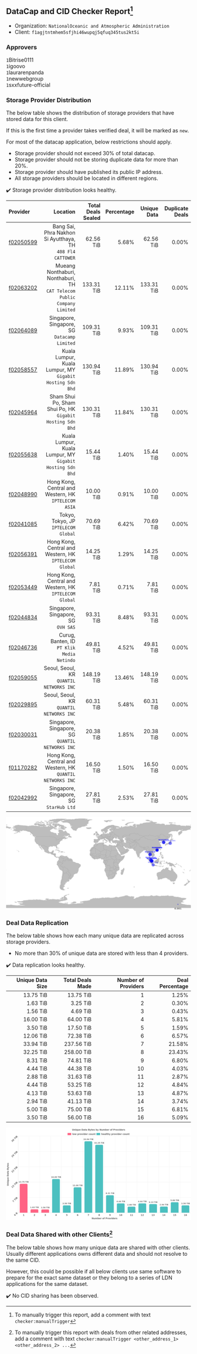 ## DataCap and CID Checker Report[^1]
 - Organization: `NationalOceanic and Atmospheric Administration`
 - Client: `f1agjtntmhem5sfjhi46wupqj5qfuq345tus2kt5i`
### Approvers
`1`Bitrise0111<br/>`1`igoovo<br/>`1`laurarenpanda<br/>`1`newwebgroup<br/>`1`sxxfuture-official

### Storage Provider Distribution
The below table shows the distribution of storage providers that have stored data for this client.

If this is the first time a provider takes verified deal, it will be marked as `new`.

For most of the datacap application, below restrictions should apply.
 - Storage provider should not exceed 30% of total datacap.
 - Storage provider should not be storing duplicate data for more than 20%.
 - Storage provider should have published its public IP address.
 - All storage providers should be located in different regions.

✔️ Storage provider distribution looks healthy.

| Provider                                              |                                                                   Location | Total Deals Sealed | Percentage | Unique Data | Duplicate Deals |
| :---------------------------------------------------- | -------------------------------------------------------------------------: | -----------------: | ---------: | ----------: | --------------: |
| [f02050599](https://filfox.info/en/address/f02050599) |              Bang Sai, Phra Nakhon Si Ayutthaya, TH<br/>`408 Fl4 CATTOWER` |          62.56 TiB |      5.68% |   62.56 TiB |           0.00% |
| [f02063202](https://filfox.info/en/address/f02063202) | Mueang Nonthaburi, Nonthaburi, TH<br/>`CAT Telecom Public Company Limited` |         133.31 TiB |     12.11% |  133.31 TiB |           0.00% |
| [f02064089](https://filfox.info/en/address/f02064089) |                            Singapore, Singapore, SG<br/>`Datacamp Limited` |         109.31 TiB |      9.93% |  109.31 TiB |           0.00% |
| [f02058557](https://filfox.info/en/address/f02058557) |               Kuala Lumpur, Kuala Lumpur, MY<br/>`Gigabit Hosting Sdn Bhd` |         130.94 TiB |     11.89% |  130.94 TiB |           0.00% |
| [f02045964](https://filfox.info/en/address/f02045964) |               Sham Shui Po, Sham Shui Po, HK<br/>`Gigabit Hosting Sdn Bhd` |         130.31 TiB |     11.84% |  130.31 TiB |           0.00% |
| [f02055638](https://filfox.info/en/address/f02055638) |               Kuala Lumpur, Kuala Lumpur, MY<br/>`Gigabit Hosting Sdn Bhd` |          15.44 TiB |      1.40% |   15.44 TiB |           0.00% |
| [f02048990](https://filfox.info/en/address/f02048990) |                    Hong Kong, Central and Western, HK<br/>`IPTELECOM ASIA` |          10.00 TiB |      0.91% |   10.00 TiB |           0.00% |
| [f02041085](https://filfox.info/en/address/f02041085) |                                    Tokyo, Tokyo, JP<br/>`IPTELECOM Global` |          70.69 TiB |      6.42% |   70.69 TiB |           0.00% |
| [f02056391](https://filfox.info/en/address/f02056391) |                  Hong Kong, Central and Western, HK<br/>`IPTELECOM Global` |          14.25 TiB |      1.29% |   14.25 TiB |           0.00% |
| [f02053449](https://filfox.info/en/address/f02053449) |                  Hong Kong, Central and Western, HK<br/>`IPTELECOM Global` |           7.81 TiB |      0.71% |    7.81 TiB |           0.00% |
| [f02044834](https://filfox.info/en/address/f02044834) |                                     Singapore, Singapore, SG<br/>`OVH SAS` |          93.31 TiB |      8.48% |   93.31 TiB |           0.00% |
| [f02046736](https://filfox.info/en/address/f02046736) |                              Curug, Banten, ID<br/>`PT Klik Media Netindo` |          49.81 TiB |      4.52% |   49.81 TiB |           0.00% |
| [f02059055](https://filfox.info/en/address/f02059055) |                                Seoul, Seoul, KR<br/>`QUANTIL NETWORKS INC` |         148.19 TiB |     13.46% |  148.19 TiB |           0.00% |
| [f02029895](https://filfox.info/en/address/f02029895) |                                Seoul, Seoul, KR<br/>`QUANTIL NETWORKS INC` |          60.31 TiB |      5.48% |   60.31 TiB |           0.00% |
| [f02030031](https://filfox.info/en/address/f02030031) |                        Singapore, Singapore, SG<br/>`QUANTIL NETWORKS INC` |          20.38 TiB |      1.85% |   20.38 TiB |           0.00% |
| [f01170282](https://filfox.info/en/address/f01170282) |              Hong Kong, Central and Western, HK<br/>`QUANTIL NETWORKS INC` |          16.50 TiB |      1.50% |   16.50 TiB |           0.00% |
| [f02042992](https://filfox.info/en/address/f02042992) |                                 Singapore, Singapore, SG<br/>`StarHub Ltd` |          27.81 TiB |      2.53% |   27.81 TiB |           0.00% |

<img src="https://raw.githubusercontent.com/data-preservation-programs/filplus-checker-assets/main/filecoin-project/filecoin-plus-large-datasets/issues/1653/1680695749060.png"/>

### Deal Data Replication
The below table shows how each many unique data are replicated across storage providers.

- No more than 30% of unique data are stored with less than 4 providers.

✔️ Data replication looks healthy.

| Unique Data Size | Total Deals Made | Number of Providers | Deal Percentage |
| ---------------: | ---------------: | ------------------: | --------------: |
|        13.75 TiB |        13.75 TiB |                   1 |           1.25% |
|         1.63 TiB |         3.25 TiB |                   2 |           0.30% |
|         1.56 TiB |         4.69 TiB |                   3 |           0.43% |
|        16.00 TiB |        64.00 TiB |                   4 |           5.81% |
|         3.50 TiB |        17.50 TiB |                   5 |           1.59% |
|        12.06 TiB |        72.38 TiB |                   6 |           6.57% |
|        33.94 TiB |       237.56 TiB |                   7 |          21.58% |
|        32.25 TiB |       258.00 TiB |                   8 |          23.43% |
|         8.31 TiB |        74.81 TiB |                   9 |           6.80% |
|         4.44 TiB |        44.38 TiB |                  10 |           4.03% |
|         2.88 TiB |        31.63 TiB |                  11 |           2.87% |
|         4.44 TiB |        53.25 TiB |                  12 |           4.84% |
|         4.13 TiB |        53.63 TiB |                  13 |           4.87% |
|         2.94 TiB |        41.13 TiB |                  14 |           3.74% |
|         5.00 TiB |        75.00 TiB |                  15 |           6.81% |
|         3.50 TiB |        56.00 TiB |                  16 |           5.09% |

<img src="https://raw.githubusercontent.com/data-preservation-programs/filplus-checker-assets/main/filecoin-project/filecoin-plus-large-datasets/issues/1653/1680695749768.png"/>

### Deal Data Shared with other Clients[^3]
The below table shows how many unique data are shared with other clients.
Usually different applications owns different data and should not resolve to the same CID.

However, this could be possible if all below clients use same software to prepare for the exact same dataset or they belong to a series of LDN applications for the same dataset.

✔️ No CID sharing has been observed.

[^1]: To manually trigger this report, add a comment with text `checker:manualTrigger`

[^2]: Deals from those addresses are combined into this report as they are specified with `checker:manualTrigger`

[^3]: To manually trigger this report with deals from other related addresses, add a comment with text `checker:manualTrigger <other_address_1> <other_address_2> ...`
